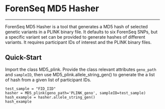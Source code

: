 # ForenSeq MD5 Hasher
---
ForenSeq MD5 Hasher is a tool that generates a MD5 hash of selected genetic variants in a PLINK binary file. It defaults to six ForenSeq SNPs, but a specific variant set can be provided to generate hashes of different variants. It requires participant IDs of interest and the PLINK binary files.

Quick-Start
---
Import the class MD5_plink. Provide the class relevant attributes `geno_path` and `sampleID`, then use MD5_plink.allele_string_gen() to generate the a list of hash from a given list of participant IDs.

```
test_sample = "FID_IID"
hasher = MD5_plink(geno_path='PLINK_geno', sampleID=test_sample)
hash_example = hasher.allele_string_gen()
hash_example
```
